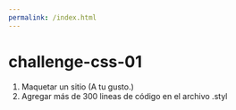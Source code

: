 ```yaml
---
permalink: /index.html
---
```


# challenge-css-01

1. Maquetar un sitio (A tu gusto.)
2. Agregar más de 300 lineas de código en el archivo .styl
